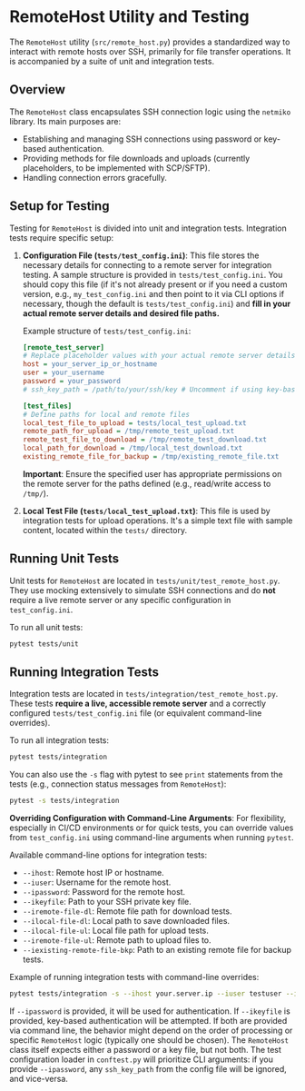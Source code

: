 # RemoteHost Utility and Testing

The `RemoteHost` utility (`src/remote_host.py`) provides a standardized way to interact with remote hosts over SSH, primarily for file transfer operations. It is accompanied by a suite of unit and integration tests.

## Overview

The `RemoteHost` class encapsulates SSH connection logic using the `netmiko` library. Its main purposes are:
*   Establishing and managing SSH connections using password or key-based authentication.
*   Providing methods for file downloads and uploads (currently placeholders, to be implemented with SCP/SFTP).
*   Handling connection errors gracefully.

## Setup for Testing

Testing for `RemoteHost` is divided into unit and integration tests. Integration tests require specific setup:

1.  **Configuration File (`tests/test_config.ini`)**:
    This file stores the necessary details for connecting to a remote server for integration testing. A sample structure is provided in `tests/test_config.ini`. You should copy this file (if it's not already present or if you need a custom version, e.g., `my_test_config.ini` and then point to it via CLI options if necessary, though the default is `tests/test_config.ini`) and **fill in your actual remote server details and desired file paths.**

    Example structure of `tests/test_config.ini`:
    ```ini
    [remote_test_server]
    # Replace placeholder values with your actual remote server details
    host = your_server_ip_or_hostname
    user = your_username
    password = your_password
    # ssh_key_path = /path/to/your/ssh/key # Uncomment if using key-based auth

    [test_files]
    # Define paths for local and remote files
    local_test_file_to_upload = tests/local_test_upload.txt
    remote_path_for_upload = /tmp/remote_test_upload.txt
    remote_test_file_to_download = /tmp/remote_test_download.txt
    local_path_for_download = /tmp/local_test_download.txt
    existing_remote_file_for_backup = /tmp/existing_remote_file.txt
    ```
    **Important**: Ensure the specified user has appropriate permissions on the remote server for the paths defined (e.g., read/write access to `/tmp/`).

2.  **Local Test File (`tests/local_test_upload.txt`)**:
    This file is used by integration tests for upload operations. It's a simple text file with sample content, located within the `tests/` directory.

## Running Unit Tests

Unit tests for `RemoteHost` are located in `tests/unit/test_remote_host.py`. They use mocking extensively to simulate SSH connections and do **not** require a live remote server or any specific configuration in `test_config.ini`.

To run all unit tests:
```bash
pytest tests/unit
```

## Running Integration Tests

Integration tests are located in `tests/integration/test_remote_host.py`. These tests **require a live, accessible remote server** and a correctly configured `tests/test_config.ini` file (or equivalent command-line overrides).

To run all integration tests:
```bash
pytest tests/integration
```

You can also use the `-s` flag with pytest to see `print` statements from the tests (e.g., connection status messages from `RemoteHost`):
```bash
pytest -s tests/integration
```

**Overriding Configuration with Command-Line Arguments**:
For flexibility, especially in CI/CD environments or for quick tests, you can override values from `test_config.ini` using command-line arguments when running `pytest`.

Available command-line options for integration tests:
*   `--ihost`: Remote host IP or hostname.
*   `--iuser`: Username for the remote host.
*   `--ipassword`: Password for the remote host.
*   `--ikeyfile`: Path to your SSH private key file.
*   `--iremote-file-dl`: Remote file path for download tests.
*   `--ilocal-file-dl`: Local path to save downloaded files.
*   `--ilocal-file-ul`: Local file path for upload tests.
*   `--iremote-file-ul`: Remote path to upload files to.
*   `--iexisting-remote-file-bkp`: Path to an existing remote file for backup tests.

Example of running integration tests with command-line overrides:
```bash
pytest tests/integration -s --ihost your.server.ip --iuser testuser --ipassword testpass --iremote-file-dl /remote/path/yourfile.txt --ilocal-file-dl /local/path/downloaded_yourfile.txt
```
If `--ipassword` is provided, it will be used for authentication. If `--ikeyfile` is provided, key-based authentication will be attempted. If both are provided via command line, the behavior might depend on the order of processing or specific `RemoteHost` logic (typically one should be chosen). The `RemoteHost` class itself expects either a password or a key file, but not both. The test configuration loader in `conftest.py` will prioritize CLI arguments: if you provide `--ipassword`, any `ssh_key_path` from the config file will be ignored, and vice-versa.
